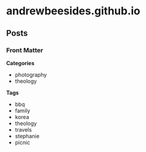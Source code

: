 andrewbeesides.github.io
========================

Posts
------------------------
### Front Matter
**Categories**
- photography
- theology

**Tags**
- bbq
- family
- korea
- theology
- travels
- stephanie
- picnic
